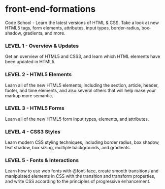 front-end-formations
====================

Code School - Learn the latest versions of HTML &amp; CSS. Take a look at new HTML5 tags, form elements, attributes, input types, border-radius, box-shadow, gradients, and more.

### LEVEL 1 - Overview & Updates
Get an overview of HTML5 and CSS3, and learn which HTML elements have been updated in HTML5. 

### LEVEL 2 - HTML5 Elements
Learn all of the new HTML5 elements, including the section, article, header, footer, and time elements, and also several others that will help make your markup more semantic.

### LEVEL 3 - HTML5 Forms
Learn all of the new HTML5 form input types, elements, and attributes.

### LEVEL 4 - CSS3 Styles
Learn modern CSS styling techniques, including border radius, box shadow, text shadow, box sizing, multiple backgrounds, and gradients.

### LEVEL 5 - Fonts & Interactions
Learn how to use web fonts with @font-face, create smooth transitions and manipulated elements in CSS with the transition and transform properties, and write CSS according to the principles of progressive enhancement.
